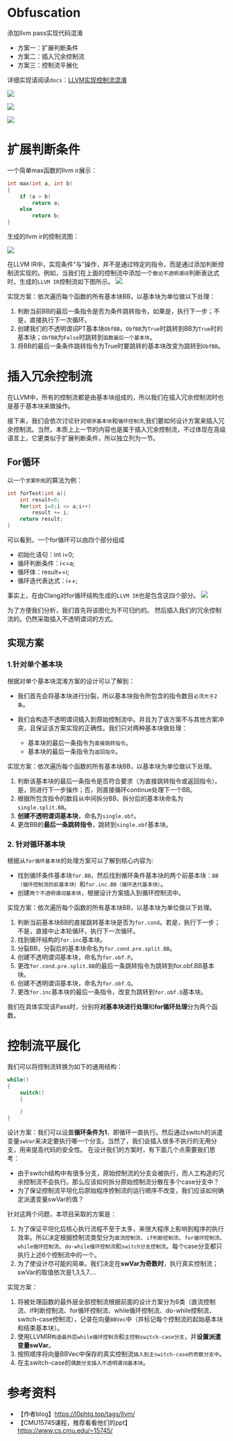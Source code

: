 # Obfuscation

添加llvm pass实现代码混淆
- 方案一：扩展判断条件
- 方案二：插入冗余控制流
- 方案三：控制流平展化

详细实现请阅读`docs`：[LLVM实现控制流混淆](./docs/%E5%9F%BA%E4%BA%8ELLVM%E5%AE%9E%E7%8E%B0%E6%8E%A7%E5%88%B6%E6%B5%81%E6%B7%B7%E6%B7%86.pdf)

![](./pics/IfPass.png)

![](./pics/RedundancyObfPass.png)

![](./pics/CFGFlatObfPass.png)

# 扩展判断条件
一个简单max函数的llvm ir展示：
```c
int max(int a, int b)
{
    if (a > b)
        return a;
    else 
        return b;
}
```
生成的llvm ir的控制流图：

![](./pics/CFGMax1.png)

在LLVM IR中，实现条件“与”操作，并不是通过特定的指令，而是通过添加判断控制流实现的。例如，当我们在上面的控制流中添加一个`数论不透明谓词`判断表达式时，生成的`LLVM IR`控制流如下图所示。
![](./pics/CFGMax2.png)

实现方案：依次遍历每个函数的所有基本块BB，以基本块为单位做以下处理：
1. 判断当前BB的最后一条指令是否为条件跳转指令，如果是，执行下一步；不是，直接执行下一次循环。
2. 创建我们的不透明谓词PT基本块`ObfBB`，`ObfBB`为`True`时跳转到BB为`True`时的基本块；`ObfBB`为`False`时跳转到`函数最后一个基本块`。
3. 将BB的最后一条条件跳转指令为True时要跳转的基本块改变为跳转到`ObfBB`。

# 插入冗余控制流
在LLVM中，所有的控制流都是由基本块组成的，所以我们在插入冗余控制流时也是基于基本块来做操作。

接下来，我们会依次讨论针对`顺序基本块`和`循环控制流`,我们要如何设计方案来插入冗余控制流。当然，本质上上一节的内容也是属于插入冗余控制流，不过体现在高级语言上，它更类似于扩展判断条件，所以独立列为一节。

## For循环
以一个`求累积和`的算法为例：
```c
int forTest(int a){
    int result=0;
    for(int i=0;i <= a;i++)
        result += i;
    return result;
}
```
可以看到，一个for循环可以由四个部分组成
- 初始化语句：int i=0;
- 循环判断条件：i<=a;
- 循环体：result+=i;
- 循环迭代表达式：i++;

事实上，在由Clang对for循环结构生成的`LLVM IR`也是包含这四个部分。
![](./pics/CFGFor1.png)

为了方便我们分析，我们首先将该图化为不可归约的。
然后插入我们的冗余控制流的。仍然采取插入不透明谓词的方式。

## 实现方案

### 1.针对单个基本块

根据对单个基本块混淆方案的设计可以了解到：

- 我们首先会将基本块进行分裂，所以基本块指令所包含的指令数目`必须大于2条`。

- 我们会构造不透明谓词插入到原始控制流中。并且为了该方案不与其他方案冲突，且保证该方案实现的正确性。我们只对两种基本块做处理：
    - 基本块的最后一条指令为`直接跳转指令`。
    - 基本块的最后一条指令为`返回指令`。

实现方案：依次遍历每个函数的所有基本块BB，以基本块为单位做以下处理。
1. 判断该基本块的最后一条指令是否符合要求（为直接跳转指令或返回指令）。是，则进行下一步操作；否，则直接循环continue处理下一个BB。
2. 根据所包含指令的数目从中间拆分BB，拆分后的基本块命名为`single.split.BB`。
3. **创建不透明谓词基本块**，命名为`single.obf`。
4. 更改BB的**最后一条跳转指令**，跳转到`single.obf`基本块。

### 2. 针对循环基本块
根据从`for循环基本块`的处理方案可以了解到核心内容为:
- 找到循环条件基本块`for.BB`，然后找到循环条件基本块的两个前基本块：`BB（循环控制流的前基本块）`和`for.inc.BB（循环迭代基本块）`。
- 创建`两个不透明谓词基本块`，根据设计方案插入到循环控制流中。

实现方案：依次遍历每个函数的所有基本块BB，以基本块为单位做以下处理。
1. 判断当前基本块BB的直接跳转基本块是否为`for.cond`。若是，执行下一步；不是，直接中止本轮循环，执行下一次循环。
2. 找到循环结构的`for.inc`基本块。
3. 分裂BB，分裂后的基本块命名为`for.cond.pre.split.BB`。
4. 创建不透明谓词基本块，命名为`for.obf.P`。
5. 更改`for.cond.pre.split.BB`的最后一条跳转指令为跳转到for.obf.BB基本块。
6. 创建不透明谓词基本块，命名为`for.obf.Q`。
7. 更改`for.inc`基本块的最后一条指令，改变为跳转到`for.obf.Q`基本块。

我们在具体实现该Pass时，分别将**对基本块进行处理**和**for循环处理**分为两个函数。
# 控制流平展化

我们可以将控制流转换为如下的通用结构：
```c
while()
{
    switch()
    {

    }
}
```
设计方案：我们可以设置**循环条件为1**，即循环一直执行。然后通过switch的派遣变量`swVar`来决定要执行哪一个分支。当然了，我们会插入很多不执行的无用分支，用来提高代码的安全性。
在设计我们的方案时，有下面几个点需要我们思考：
- 由于switch结构中有很多分支，原始控制流的分支会被执行，而人工构造的冗余控制流不会执行。那么应该如何拆分原始控制流分散在多个case分支中？
- 为了保证控制流平坦化后原始程序控制流的运行顺序不改变，我们应该如何确定派遣变量swVar的值？

针对这两个问题，本项目采取的方案是：
1. 为了保证平坦化后核心执行流程不至于太多，来很大程序上影响到程序的执行效率。所以决定根据控制流类型分为`直流控制流`、`if判断控制流`、`for循环控制流`、`while循环控制流`、`do-while循环控制流`和`switch分支控制流`。每个case分支都只执行上述6个控制流中的一个。
2. 为了使设计尽可能的简单。我们决定在**swVar为奇数时**，执行真实控制流；swVar的取值依次是1,3,5,7....

实现方案：
1. 将被处理函数的最外层全部控制流根据前面的设计方案分为6类（直流控制流、if判断控制流、for循环控制流、while循环控制流、do-while控制流、switch-case控制流），记录在向量`BBVec`中（并标记每个控制流的起始基本块和结束基本块）。
2. 使用LLVMIR`构造最外层while循环控制流`和`主控制switch-case分支`，并**设置派遣变量swVar**。
3. 按照顺序将向量BBVec中保存的真实控制流`插入到主switch-case的奇数分支中`。
4. 在主switch-case的`偶数分支插入不透明谓词基本块`。

# 参考资料
- 【作者blog】https://l0phtg.top/tags/llvm/
- 【CMU15745课程，推荐看看他们的ppt】https://www.cs.cmu.edu/~15745/